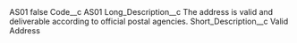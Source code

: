 <?xml version="1.0" encoding="UTF-8"?>
<CustomMetadata xmlns="http://soap.sforce.com/2006/04/metadata" xmlns:xsi="http://www.w3.org/2001/XMLSchema-instance" xmlns:xsd="http://www.w3.org/2001/XMLSchema">
    <label>AS01</label>
    <protected>false</protected>
    <values>
        <field>Code__c</field>
        <value xsi:type="xsd:string">AS01</value>
    </values>
    <values>
        <field>Long_Description__c</field>
        <value xsi:type="xsd:string">The address is valid and deliverable according to official postal agencies.</value>
    </values>
    <values>
        <field>Short_Description__c</field>
        <value xsi:type="xsd:string">Valid Address</value>
    </values>
</CustomMetadata>
